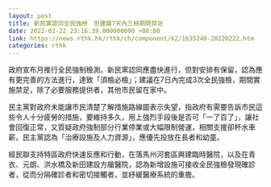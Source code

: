 ```yaml
---
layout: post
title: 新民黨認同全民強檢　但建議7天內三檢期間禁足
date: 2022-02-22 23:16:39.000000000 +08:00
link: https://news.rthk.hk/rthk/ch/component/k2/1635240-20220222.htm
categories: rthk
---
```


政府宣布月推行全民強制檢測。新民黨認同應盡快進行，但對安排有保留，認為應有更完善的方法進行，達致「須檢必檢」；建議在7日內完成3次全民強檢，期間實施禁足，除了必要服務提供者，其他市民留在家中。

民主黨對政府未能讓市民清楚了解措施路線圖表示失望，指政府有需要告訴市民這些令人十分疲勞的措施，要維持多久，用上強烈手段後是否可「一了百了」，讓社會回復正常，又質疑政府強制部分行業停業或大幅限制營運，相關支援卻杯水車薪。民主黨認為「治療設施及人力資源」，應優先投放在長者和幼童。

經民聯支持特區政府快速反應和行動，在落馬州河套區興建臨時醫院，以及在青衣、元朗、洪水橋及新田建設方艙醫院，認為新增設施可接收全民強檢發現確診者，從而分隔確診者和密切接觸者，並紓緩醫療系統的重擔。
